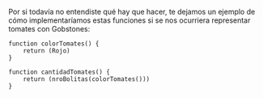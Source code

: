 Por si todavía no entendiste qué hay que hacer, te dejamos un ejemplo de cómo implementaríamos estas funciones si se nos ocurriera representar tomates con Gobstones:

```gobstones
function colorTomates() {
    return (Rojo)
}

function cantidadTomates() {
    return (nroBolitas(colorTomates()))
}
```